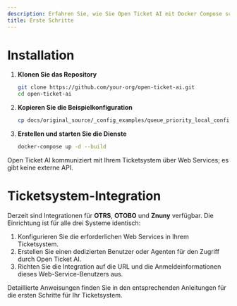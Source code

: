 ```yaml
---
description: Erfahren Sie, wie Sie Open Ticket AI mit Docker Compose schnell installieren und ausführen können. Diese Anleitung bietet einfache Einrichtungsanweisungen für die Integration mit Ihrem OTRS-, OTOBO- oder Znuny-Helpdesk über Web Services.
title: Erste Schritte
---
```

# Installation

1. **Klonen Sie das Repository**
   ```bash
   git clone https://github.com/your-org/open-ticket-ai.git
   cd open-ticket-ai
   ```

2. **Kopieren Sie die Beispielkonfiguration**
   ```bash
   cp docs/original_source/_config_examples/queue_priority_local_config.yml config.yml
   ```

3. **Erstellen und starten Sie die Dienste**
   ```bash
   docker-compose up -d --build
   ```

Open Ticket AI kommuniziert mit Ihrem Ticketsystem über Web Services; es gibt keine externe API.

# Ticketsystem-Integration

Derzeit sind Integrationen für **OTRS**, **OTOBO** und **Znuny** verfügbar. Die Einrichtung ist für alle drei Systeme identisch:

1. Konfigurieren Sie die erforderlichen Web Services in Ihrem Ticketsystem.
2. Erstellen Sie einen dedizierten Benutzer oder Agenten für den Zugriff durch Open Ticket AI.
3. Richten Sie die Integration auf die URL und die Anmeldeinformationen dieses Web-Service-Benutzers aus.

Detaillierte Anweisungen finden Sie in den entsprechenden Anleitungen für die ersten Schritte für Ihr Ticketsystem.